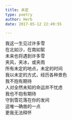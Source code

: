 ```yaml
---  
title: 未定  
type: poetry  
author: Herb  
date: 2017-05-12 22:49:55  

---  
```

我这一生见过许多雪  
在北如沙，在南如絮  
未来也将遇到许多雪  
夹风，夹冰，或夹雨    
所有未定的地点，未定的时间  
我以未定的方式，经历各种景色  
我不抱有期待  
人对全然未知的命运并不忧虑    
我也不抱有期待  
守到雪花落在你的发间  
这唯一确凿的一点  
更我无法释怀